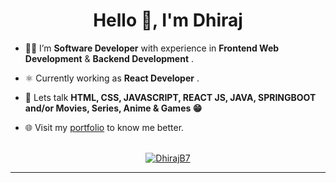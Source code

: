 <h1 align="center">Hello 👋, I'm Dhiraj</h2>

- 🧑‍💻 I’m **Software Developer** with experience in **Frontend Web Development** & **Backend Development** .

- ⚛️ Currently working as **React Developer** .

- 💬 Lets talk **HTML, CSS, JAVASCRIPT, REACT JS, JAVA, SPRINGBOOT and/or Movies, Series, Anime & Games 😁**

- 🌐 Visit my [portfolio](https://portfolio-dhirajb7.vercel.app/) to know me better.

<br/>

<div align="center">
  
<a href="https://github.com/DhirajB7">
<img src="https://github-readme-stats.vercel.app/api/top-langs?username=DhirajB7&show_icons=true&locale=en&layout=compact&langs_count=10&theme=dracula" alt="DhirajB7" />
</a>
  </div>
<hr/>
